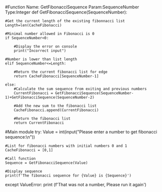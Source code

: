 
#Function Name: GetFibonacciSequence Param:SequenceNumber Type:Integer
def GetFibonacciSequence(SequenceNumber): 
    
    #Get the current length of the existing fibonnacci list
    Length=len(CacheFibonacci)
    
    #Minimal number allowed in Fibonacci is 0
    if SequenceNumber<0: 
        
        #Display the error on console
        print("Incorrect input") 
        
    #Number is lower than list length  
    elif SequenceNumber<=Length:
        
        #Return the current fibonacci list for edge
        return CacheFibonacci[SequenceNumber-1] 
    
    else: 
        #Calculate the sum sequence from exiting and previous numbers 
        CurrentFibonacci = GetFibonacciSequence(SequenceNumber-1)+GetFibonacciSequence(SequenceNumber-2) 
        
        #Add the new sum to the fibonacci list
        CacheFibonacci.append(CurrentFibonacci) 
        
        #Return the fibonacci list
        return CurrentFibonacci 
  
#Main module
try:
    Value = int(input("Please enter a number to get fibonacci sequence:\n"))
    
    #List for fibonacci numbers with initial numbers 0 and 1
    CacheFibonacci = [0,1]   
    
    #Call function
    Sequence = GetFibonacciSequence(Value)
    
    #Display sequence
    print(f'The fibonacci sequence for {Value} is {Sequence}') 
    
except ValueError:
  print (f'That was not a number, Please run it again')
